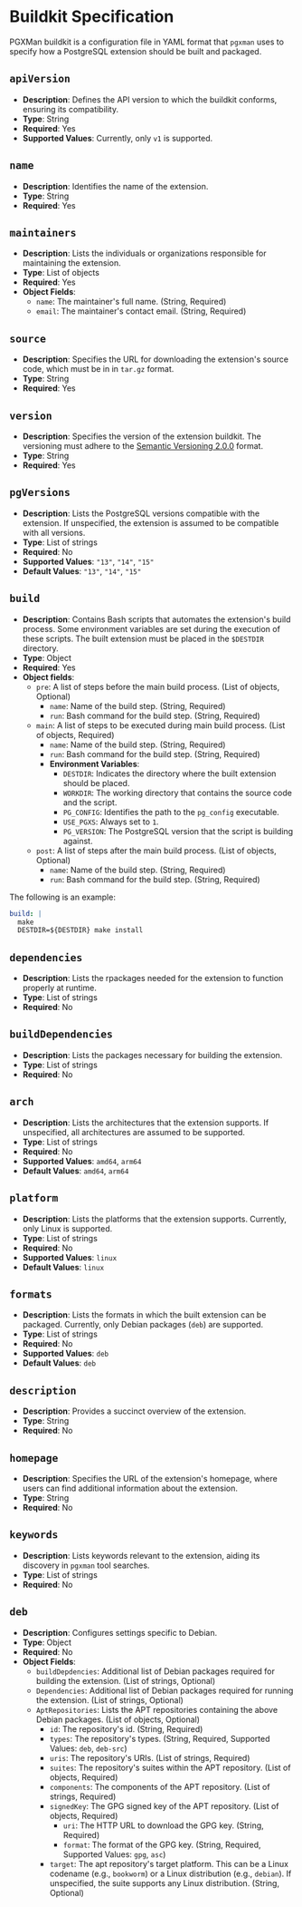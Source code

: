 # Buildkit Specification

PGXMan buildkit is a configuration file in YAML format that `pgxman` uses to specify how a PostgreSQL extension should be built and packaged.

## `apiVersion`

- **Description**: Defines the API version to which the buildkit conforms, ensuring its compatibility.
- **Type**: String
- **Required**: Yes
- **Supported Values**: Currently, only `v1` is supported.

## `name`

- **Description**: Identifies the name of the extension.
- **Type**: String
- **Required**: Yes

## `maintainers`

- **Description**: Lists the individuals or organizations responsible for maintaining the extension.
- **Type**: List of objects
- **Required**: Yes
- **Object Fields**:
  - `name`: The maintainer's full name. (String, Required)
  - `email`: The maintainer's contact email. (String, Required)

## `source`

- **Description**: Specifies the URL for downloading the extension's source code, which must be in in `tar.gz` format.
- **Type**: String
- **Required**: Yes

## `version`

- **Description**: Specifies the version of the extension buildkit. The versioning must adhere to the [Semantic Versioning 2.0.0](https://semver.org) format.
- **Type**: String
- **Required**: Yes

## `pgVersions`

- **Description**: Lists the PostgreSQL versions compatible with the extension. If unspecified, the extension is assumed to be compatible with all versions.
- **Type**: List of strings
- **Required**: No
- **Supported Values**: `"13"`, `"14"`, `"15"`
- **Default Values**: `"13"`, `"14"`, `"15"`

## `build`

- **Description**: Contains Bash scripts that automates the extension's build process. Some environment variables are set during the execution of these scripts. The built extension must be placed in the `$DESTDIR` directory.
- **Type**: Object
- **Required**: Yes
- **Object fields**:
  - `pre`: A list of steps before the main build process. (List of objects, Optional)
    - `name`: Name of the build step. (String, Required)
    - `run`: Bash command for the build step. (String, Required)
  - `main`: A list of steps to be executed during main build process. (List of objects, Required)
    - `name`: Name of the build step. (String, Required)
    - `run`: Bash command for the build step. (String, Required)
    - **Environment Variables**:
      - `DESTDIR`: Indicates the directory where the built extension should be placed.
      - `WORKDIR`: The working directory that contains the source code and the script.
      - `PG_CONFIG`: Identifies the path to the `pg_config` executable.
      - `USE_PGXS`: Always set to `1`.
      - `PG_VERSION`: The PostgreSQL version that the script is building against.
  - `post`: A list of steps after the main build process. (List of objects, Optional)
    - `name`: Name of the build step. (String, Required)
    - `run`: Bash command for the build step. (String, Required)

The following is an example:

```yaml
build: |
  make
  DESTDIR=${DESTDIR} make install
```

## `dependencies`

- **Description**:  Lists the rpackages needed for the extension to function properly at runtime.
- **Type**: List of strings
- **Required**: No

## `buildDependencies`

- **Description**: Lists the packages necessary for building the extension.
- **Type**: List of strings
- **Required**: No

## `arch`

- **Description**: Lists the architectures that the extension supports. If unspecified, all architectures are assumed to be supported.
- **Type**: List of strings
- **Required**: No
- **Supported Values**: `amd64`, `arm64`
- **Default Values**: `amd64`, `arm64`

## `platform`

- **Description**: Lists the platforms that the extension supports. Currently, only Linux is supported.
- **Type**: List of strings
- **Required**: No
- **Supported Values**: `linux`
- **Default Values**: `linux`

## `formats`

- **Description**: Lists the formats in which the built extension can be packaged. Currently, only Debian packages (`deb`) are supported.
- **Type**: List of strings
- **Required**: No
- **Supported Values**: `deb`
- **Default Values**: `deb`

## `description`

- **Description**: Provides a succinct overview of the extension.
- **Type**: String
- **Required**: No

## `homepage`

- **Description**: Specifies the URL of the extension's homepage, where users can find additional information about the extension.
- **Type**: String
- **Required**: No

## `keywords`

- **Description**: Lists keywords relevant to the extension, aiding its discovery in `pgxman` tool searches.
- **Type**: List of strings
- **Required**: No

## `deb`

- **Description**: Configures settings specific to Debian.
- **Type**: Object
- **Required**: No
- **Object Fields**:
  - `buildDepdencies`: Additional list of Debian packages required for building the extension. (List of strings, Optional)
  - `Dependencies`: Additional list of Debian packages required for running the extension. (List of strings, Optional)
  - `AptRepositories`: Lists the APT repositories containing the above Debian packages. (List of objects, Optional)
    - `id`: The repository's id. (String, Required)
    - `types`: The repository's types. (String, Required, Supported Values: `deb`, `deb-src`)
    - `uris`: The repository's URIs. (List of strings, Required)
    - `suites`: The repository's suites within the APT repository. (List of objects, Required)
    - `components`: The components of the APT repository. (List of strings, Required)
    - `signedKey`: The GPG signed key of the APT repository. (List of objects, Required)
      - `uri`: The HTTP URL to download the GPG key. (String, Required)
      - `format`: The format of the GPG key. (String, Required, Supported Values: `gpg`, `asc`)
    - `target`: The apt repository's target platform. This can be a Linux codename (e.g., `bookworm`) or a Linux distribution (e.g., `debian`). If unspecified, the suite supports any Linux distribution. (String, Optional)
